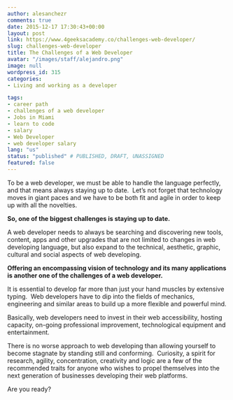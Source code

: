 ```yaml
---
author: alesanchezr
comments: true
date: 2015-12-17 17:30:43+00:00
layout: post
link: https://www.4geeksacademy.co/challenges-web-developer/
slug: challenges-web-developer
title: The Challenges of a Web Developer
avatar: "/images/staff/alejandro.png"
image: null
wordpress_id: 315
categories:
- Living and working as a developer

tags:
- career path
- challenges of a web developer
- Jobs in Miami
- learn to code
- salary
- Web Developer
- web developer salary
lang: "us"
status: "published" # PUBLISHED, DRAFT, UNASSIGNED
featured: false
---
```


To be a web developer, we must be able to handle the language perfectly, and that means always staying up to date.  Let’s not forget that technology moves in giant paces and we have to be both fit and agile in order to keep up with all the novelties.

**So, one of the biggest challenges is staying up to date.**

A web developer needs to always be searching and discovering new tools, content, apps and other upgrades that are not limited to changes in web developing language, but also expand to the technical, aesthetic, graphic, cultural and social aspects of web developing.

**Offering an encompassing vision of technology and its many applications is another one of the challenges of a web developer.**

It is essential to develop far more than just your hand muscles by extensive typing.  Web developers have to dip into the fields of mechanics, engineering and similar areas to build up a more flexible and powerful mind.

Basically, web developers need to invest in their web accessibility, hosting capacity, on-going professional improvement, technological equipment and entertainment.

There is no worse approach to web developing than allowing yourself to become stagnate by standing still and conforming.  Curiosity, a spirit for research, agility, concentration, creativity and logic are a few of the recommended traits for anyone who wishes to propel themselves into the next generation of businesses developing their web platforms.

Are you ready?
